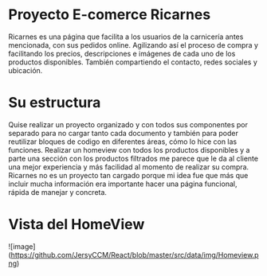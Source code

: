 # Proyecto E-comerce Ricarnes
Ricarnes es una página que facilita a los usuarios de la carnicería antes mencionada, con sus pedidos online. Agilizando así el proceso de compra y facilitando los precios, descripciones e imágenes de cada uno de los productos disponibles. También compartiendo el contacto, redes sociales y ubicación.
# Su estructura
Quise realizar un proyecto organizado y con todos sus componentes por separado para no cargar tanto cada documento y también para poder reutilizar bloques de codigo en diferentes áreas, cómo lo hice con las funciones. Realizar un homeview con todos los productos disponibles y a parte una sección con los productos filtrados me parece que le da al cliente una mejor experiencia y más facilidad al momento de realizar su compra. Ricarnes no es un proyecto tan cargado porque mi idea fue que más que incluir mucha información era importante hacer una página funcional, rápida de manejar y concreta. 

# Vista del HomeView

![image] (https://github.com/JersyCCM/React/blob/master/src/data/img/Homeview.png)